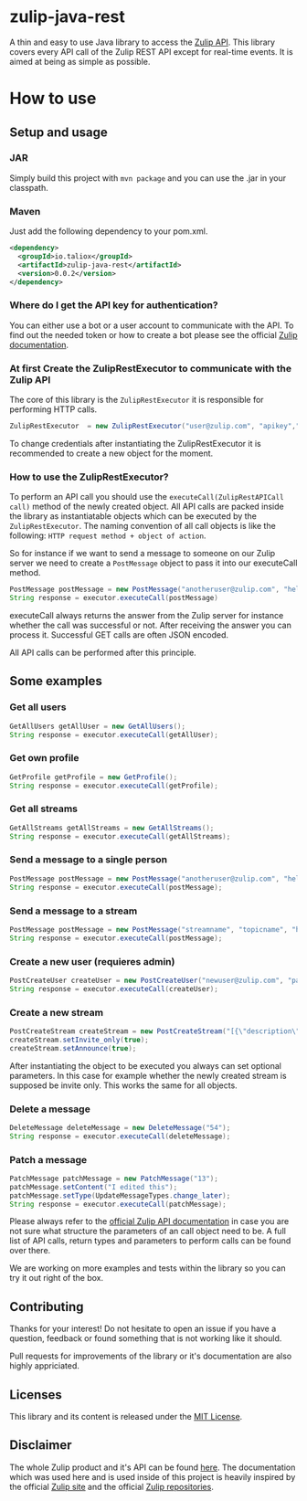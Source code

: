 # zulip-java-rest
A thin and easy to use Java library to access the [Zulip API](https://zulipchat.com/api/).
This library covers every API call of the Zulip REST API except for real-time events. It is aimed at being as simple as possible.
# How to use
## Setup and usage

### JAR
Simply build this project with `mvn package` and you can use the .jar in your classpath.

### Maven
Just add the following dependency to your pom.xml.

```xml
<dependency>
  <groupId>io.taliox</groupId>
  <artifactId>zulip-java-rest</artifactId>
  <version>0.0.2</version>
</dependency>
```
### Where do I get the API key for authentication?
You can either use a bot or a user account to communicate with the API. To find out the needed token or how to create a bot please see the official [Zulip documentation](https://zulipchat.com/api/api-keys).

### At first Create the ZulipRestExecutor to communicate with the Zulip API
The core of this library is the `ZulipRestExecutor` it is responsible for performing HTTP calls.

```java
ZulipRestExecutor  = new ZulipRestExecutor("user@zulip.com", "apikey","https://zulip.example.com/");
```

To change credentials after instantiating the ZulipRestExecutor it is recommended to create a new object for the moment.

### How to use the ZulipRestExecutor?
To perform an API call you should use the `executeCall(ZulipRestAPICall call)` method of the newly created object.
All API calls are packed inside the library as instantiatable objects which can be executed by the `ZulipRestExecutor`.
The naming convention of all call objects is like the following: `HTTP request method + object of action`.

So for instance if we want to send a message to someone on our Zulip server we need to create a `PostMessage` object to pass it into our executeCall method.

```java
PostMessage postMessage = new PostMessage("anotheruser@zulip.com", "hello world");
String response = executor.executeCall(postMessage)
```

executeCall always returns the answer from the Zulip server for instance whether the call was successful or not.
After receiving the answer you can process it. Successful GET calls are often JSON encoded.

All API calls can be performed after this principle.

## Some examples

### Get all users
```java
GetAllUsers getAllUser = new GetAllUsers();
String response = executor.executeCall(getAllUser);
```

### Get own profile
```java
GetProfile getProfile = new GetProfile();
String response = executor.executeCall(getProfile);
```

### Get all streams
```java
GetAllStreams getAllStreams = new GetAllStreams();
String response = executor.executeCall(getAllStreams);
```		

### Send a message to a single person
```java
PostMessage postMessage = new PostMessage("anotheruser@zulip.com", "hello world");
String response = executor.executeCall(postMessage);
```

### Send a message to a stream
```java
PostMessage postMessage = new PostMessage("streamname", "topicname", "hello world");
String response = executor.executeCall(postMessage);
```

### Create a new user (requieres admin)
```java
PostCreateUser createUser = new PostCreateUser("newuser@zulip.com", "password", "the_new_longname","the_new_shortname");
String response = executor.executeCall(createUser);
```

### Create a new stream
```java
PostCreateStream createStream = new PostCreateStream("[{\"description\":\"This is a new stream\",\"name\":\"A new Stream\"}]");	
createStream.setInvite_only(true);
createStream.setAnnounce(true);
```

After instantiating the object to be executed you always can set optional parameters.
In this case for example whether the newly created stream is supposed be invite only.
This works the same for all objects.

### Delete a message
```java
DeleteMessage deleteMessage = new DeleteMessage("54");
String response = executor.executeCall(deleteMessage);
```

### Patch a message
```java
PatchMessage patchMessage = new PatchMessage("13");
patchMessage.setContent("I edited this");
patchMessage.setType(UpdateMessageTypes.change_later);
String response = executor.executeCall(patchMessage);
```

Please always refer to the [official Zulip API documentation](https://zulipchat.com/api/) in case you are not sure what structure the parameters of an call object need to be.
A full list of API calls, return types and parameters to perform calls can be found over there.

We are working on more examples and tests within the library so you can try it out right of the box.

## Contributing
Thanks for your interest! Do not hesitate to open an issue if you have a question, feedback or found something that is not working like it should.

Pull requests for improvements of the library or it's documentation are also highly appriciated.

## Licenses
This library and its content is released under the [MIT License](https://choosealicense.com/licenses/mit/).

## Disclaimer
The whole Zulip product and it's API can be found [here](https://github.com/zulip).
The documentation which was used here and is used inside of this project is heavily inspired by the official [Zulip site](https://zulipchat.com/api/) and the official [Zulip repositories](https://github.com/zulip).
